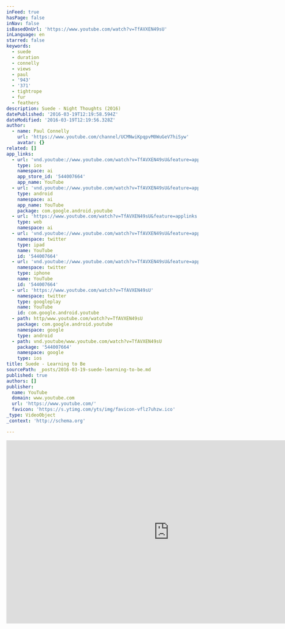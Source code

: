 ```yaml
---
inFeed: true
hasPage: false
inNav: false
isBasedOnUrl: 'https://www.youtube.com/watch?v=TfAVXEN49sU'
inLanguage: en
starred: false
keywords:
  - suede
  - duration
  - connelly
  - views
  - paul
  - '943'
  - '371'
  - tightrope
  - fur
  - feathers
description: Suede - Night Thoughts (2016)
datePublished: '2016-03-19T12:19:58.594Z'
dateModified: '2016-03-19T12:19:56.328Z'
author:
  - name: Paul Connelly
    url: 'https://www.youtube.com/channel/UCMNwiKpqpvM0WuGeV7hiSyw'
    avatar: {}
related: []
app_links:
  - url: 'vnd.youtube://www.youtube.com/watch?v=TfAVXEN49sU&feature=applinks'
    type: ios
    namespace: ai
    app_store_id: '544007664'
    app_name: YouTube
  - url: 'vnd.youtube://www.youtube.com/watch?v=TfAVXEN49sU&feature=applinks'
    type: android
    namespace: ai
    app_name: YouTube
    package: com.google.android.youtube
  - url: 'https://www.youtube.com/watch?v=TfAVXEN49sU&feature=applinks'
    type: web
    namespace: ai
  - url: 'vnd.youtube://www.youtube.com/watch?v=TfAVXEN49sU&feature=applinks'
    namespace: twitter
    type: ipad
    name: YouTube
    id: '544007664'
  - url: 'vnd.youtube://www.youtube.com/watch?v=TfAVXEN49sU&feature=applinks'
    namespace: twitter
    type: iphone
    name: YouTube
    id: '544007664'
  - url: 'https://www.youtube.com/watch?v=TfAVXEN49sU'
    namespace: twitter
    type: googleplay
    name: YouTube
    id: com.google.android.youtube
  - path: http/www.youtube.com/watch?v=TfAVXEN49sU
    package: com.google.android.youtube
    namespace: google
    type: android
  - path: vnd.youtube/www.youtube.com/watch?v=TfAVXEN49sU
    package: '544007664'
    namespace: google
    type: ios
title: Suede - Learning to Be
sourcePath: _posts/2016-03-19-suede-learning-to-be.md
published: true
authors: []
publisher:
  name: YouTube
  domain: www.youtube.com
  url: 'https://www.youtube.com/'
  favicon: 'https://s.ytimg.com/yts/img/favicon-vflz7uhzw.ico'
_type: VideoObject
_context: 'http://schema.org'

---
```

<iframe src="https://cdn.embedly.com/widgets/media.html?src=https%3A%2F%2Fwww.youtube.com%2Fembed%2FTfAVXEN49sU%3Ffeature%3Doembed&amp;url=https%3A%2F%2Fwww.youtube.com%2Fwatch%3Fv%3DTfAVXEN49sU&amp;image=https%3A%2F%2Fi.ytimg.com%2Fvi%2FTfAVXEN49sU%2Fhqdefault.jpg&amp;key=b7d04c9b404c499eba89ee7072e1c4f7&amp;type=text%2Fhtml&amp;schema=youtube" width="854" height="480" scrolling="no" frameborder="0" allowfullscreen="allowfullscreen" style=""></iframe>